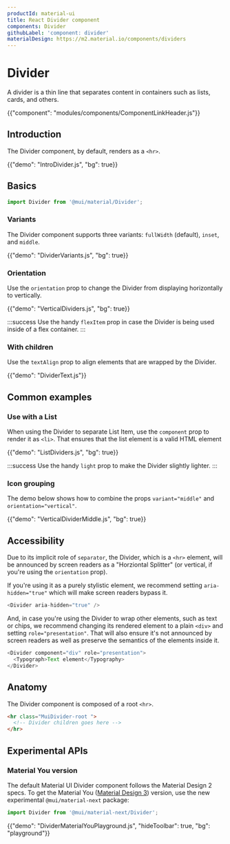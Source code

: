 ```yaml
---
productId: material-ui
title: React Divider component
components: Divider
githubLabel: 'component: divider'
materialDesign: https://m2.material.io/components/dividers
---
```


# Divider

<p class="description">A divider is a thin line that separates content in containers such as lists, cards, and others.</p>

{{"component": "modules/components/ComponentLinkHeader.js"}}

## Introduction

The Divider component, by default, renders as a `<hr>`.

{{"demo": "IntroDivider.js", "bg": true}}

## Basics

```jsx
import Divider from '@mui/material/Divider';
```

### Variants

The Divider component supports three variants: `fullWidth` (default), `inset`, and `middle`.

{{"demo": "DividerVariants.js", "bg": true}}

### Orientation

Use the `orientation` prop to change the Divider from displaying horizontally to vertically.

{{"demo": "VerticalDividers.js", "bg": true}}

:::success
Use the handy `flexItem` prop in case the Divider is being used inside of a flex container.
:::

### With children

Use the `textAlign` prop to align elements that are wrapped by the Divider.

{{"demo": "DividerText.js"}}

## Common examples

### Use with a List

When using the Divider to separate List Item, use the `component` prop to render it as `<li>`.
That ensures that the list element is a valid HTML element

{{"demo": "ListDividers.js", "bg": true}}

:::success
Use the handy `light` prop to make the Divider slightly lighter.
:::

### Icon grouping

The demo below shows how to combine the props `variant="middle"` and `orientation="vertical"`.

{{"demo": "VerticalDividerMiddle.js", "bg": true}}

## Accessibility

Due to its implicit role of `separator`, the Divider, which is a `<hr>` element, will be announced by screen readers as a "Horziontal Splitter" (or vertical, if you're using the `orientation` prop).

If you're using it as a purely stylistic element, we recommend setting `aria-hidden="true"` which will make screen readers bypass it.

```js
<Divider aria-hidden="true" />
```

And, in case you're using the Divider to wrap other elements, such as text or chips, we recommend changing its rendered element to a plain `<div>` and setting `role="presentation"`.
That will also ensure it's not announced by screen readers as well as preserve the semantics of the elements inside it.

```js
<Divider component="div" role="presentation">
  <Typograph>Text element</Typography>
</Divider>
```

## Anatomy

The Divider component is composed of a root `<hr>`.

```html
<hr class="MuiDivider-root ">
  <!-- Divider children goes here -->
</hr>
```

## Experimental APIs

### Material You version

The default Material UI Divider component follows the Material Design 2 specs.
To get the Material You ([Material Design 3](https://m3.material.io/)) version, use the new experimental `@mui/material-next` package:

```js
import Divider from '@mui/material-next/Divider';
```

{{"demo": "DividerMaterialYouPlayground.js", "hideToolbar": true, "bg": "playground"}}
